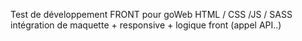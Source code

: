 Test de développement FRONT pour goWeb 
HTML / CSS /JS / SASS
intégration de maquette + responsive + logique front (appel API..)
